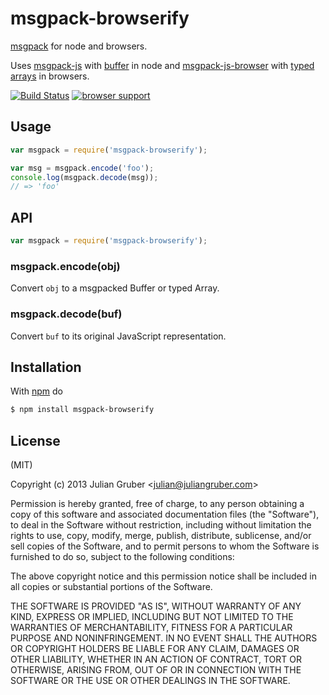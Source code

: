 
# msgpack-browserify

[msgpack](http://msgpack.org) for node and browsers.

Uses [msgpack-js](https://github.com/creationix/msgpack-js) with
[buffer](http://nodejs.org/api/buffer.html) in node and
[msgpack-js-browser](https://github.com/crreationix/msgpack-js-browser) with
[typed arrays](https://developer.mozilla.org/en-US/docs/JavaScript/Typed_arrays)
in browsers.

[![Build Status](https://travis-ci.org/juliangruber/msgpack-browserify.png?branch=master)](https://travis-ci.org/juliangruber/msgpack-browserify)
[![browser support](https://ci.testling.com/juliangruber/msgpack-browserify.png)](https://ci.testling.com/msgpack-browserify)

## Usage

```js
var msgpack = require('msgpack-browserify');

var msg = msgpack.encode('foo');
console.log(msgpack.decode(msg));
// => 'foo'
```

## API

```js
var msgpack = require('msgpack-browserify');
```

### msgpack.encode(obj)

Convert `obj` to a msgpacked Buffer or typed Array.

### msgpack.decode(buf)

Convert `buf` to its original JavaScript representation.

## Installation

With [npm](http://npmjs.org) do

```bash
$ npm install msgpack-browserify
```

## License

(MIT)

Copyright (c) 2013 Julian Gruber &lt;julian@juliangruber.com&gt;

Permission is hereby granted, free of charge, to any person obtaining a copy of
this software and associated documentation files (the "Software"), to deal in
the Software without restriction, including without limitation the rights to
use, copy, modify, merge, publish, distribute, sublicense, and/or sell copies
of the Software, and to permit persons to whom the Software is furnished to do
so, subject to the following conditions:

The above copyright notice and this permission notice shall be included in all
copies or substantial portions of the Software.

THE SOFTWARE IS PROVIDED "AS IS", WITHOUT WARRANTY OF ANY KIND, EXPRESS OR
IMPLIED, INCLUDING BUT NOT LIMITED TO THE WARRANTIES OF MERCHANTABILITY,
FITNESS FOR A PARTICULAR PURPOSE AND NONINFRINGEMENT. IN NO EVENT SHALL THE
AUTHORS OR COPYRIGHT HOLDERS BE LIABLE FOR ANY CLAIM, DAMAGES OR OTHER
LIABILITY, WHETHER IN AN ACTION OF CONTRACT, TORT OR OTHERWISE, ARISING FROM,
OUT OF OR IN CONNECTION WITH THE SOFTWARE OR THE USE OR OTHER DEALINGS IN THE
SOFTWARE.
